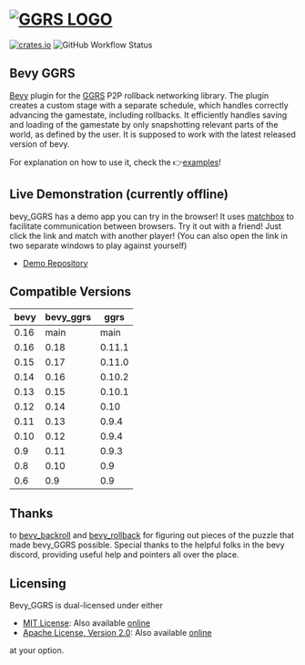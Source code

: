 # [![GGRS LOGO](./ggrs_logo.png)](https://gschup.github.io/ggrs/)

[![crates.io](https://img.shields.io/crates/v/bevy_ggrs?style=for-the-badge)](https://crates.io/crates/bevy_ggrs)
![GitHub Workflow Status](https://img.shields.io/github/actions/workflow/status/gschup/bevy_ggrs/rust.yml?branch=main&style=for-the-badge)

## Bevy GGRS

[Bevy](https://github.com/bevyengine/bevy) plugin for the [GGRS](https://github.com/gschup/ggrs) P2P rollback networking library.
The plugin creates a custom stage with a separate schedule, which handles correctly advancing the gamestate, including rollbacks.
It efficiently handles saving and loading of the gamestate by only snapshotting relevant parts of the world, as defined by the user. It is supposed to work with the latest released version of bevy.

For explanation on how to use it, check the 👉[examples](./examples/)!

## Live Demonstration (currently offline)

bevy_GGRS has a demo app you can try in the browser! It uses [matchbox](https://github.com/johanhelsing/matchbox) to facilitate communication between browsers. Try it out with a friend! Just click the link and match with another player! (You can also open the link in two separate windows to play against yourself)

- [Demo Repository](https://github.com/gschup/bevy_ggrs_demo)

## Compatible Versions

| bevy | bevy_ggrs | ggrs   |
| ---- | --------- | ------ |
| 0.16 | main      | main   |
| 0.16 | 0.18      | 0.11.1 |
| 0.15 | 0.17      | 0.11.0 |
| 0.14 | 0.16      | 0.10.2 |
| 0.13 | 0.15      | 0.10.1 |
| 0.12 | 0.14      | 0.10   |
| 0.11 | 0.13      | 0.9.4  |
| 0.10 | 0.12      | 0.9.4  |
| 0.9  | 0.11      | 0.9.3  |
| 0.8  | 0.10      | 0.9    |
| 0.6  | 0.9       | 0.9    |

## Thanks

to [bevy_backroll](https://github.com/HouraiTeahouse/backroll-rs/tree/main/bevy_backroll) and [bevy_rollback](https://github.com/jamescarterbell/bevy_rollback) for figuring out pieces of the puzzle that made bevy_GGRS possible. Special thanks to the helpful folks in the bevy discord, providing useful help and pointers all over the place.

## Licensing

Bevy_GGRS is dual-licensed under either

- [MIT License](./LICENSE-MIT): Also available [online](http://opensource.org/licenses/MIT)
- [Apache License, Version 2.0](./LICENSE-APACHE): Also available [online](http://www.apache.org/licenses/LICENSE-2.0)

at your option.
